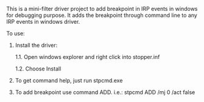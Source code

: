 This is a mini-filter driver project to add breakpoint in IRP events in windows for debugging purpose.
It adds the breakpoint through command line to any IRP events in windows driver.

To use:
1. Install the driver:

   1.1. Open windows explorer and right click into stopper.inf

   1.2. Choose Install

2. To get command help, just run stpcmd.exe

3. To add breakpoint use command ADD.
   i.e.: stpcmd ADD /mj 0 /act false